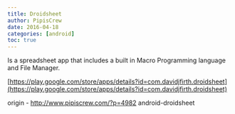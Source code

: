 ```yaml
---
title: Droidsheet
author: PipisCrew
date: 2016-04-18
categories: [android]
toc: true
---
```


Is a spreadsheet app that includes a built in Macro Programming language and File Manager.

[https://play.google.com/store/apps/details?id=com.davidjfirth.droidsheet](https://play.google.com/store/apps/details?id=com.davidjfirth.droidsheet)

origin - http://www.pipiscrew.com/?p=4982 android-droidsheet